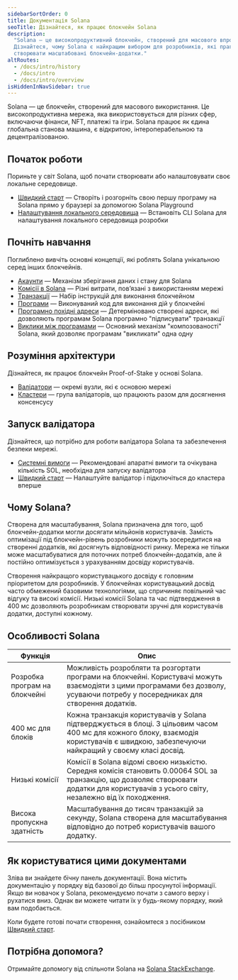 ```yaml
---
sidebarSortOrder: 0
title: Документація Solana
seoTitle: Дізнайтеся, як працює блокчейн Solana
description:
  "Solana — це високопродуктивний блокчейн, створений для масового впровадження.
  Дізнайтеся, чому Solana є найкращим вибором для розробників, які прагнуть
  створювати масштабовані блокчейн-додатки."
altRoutes:
  - /docs/intro/history
  - /docs/intro
  - /docs/intro/overview
isHiddenInNavSidebar: true
---
```


Solana — це блокчейн, створений для масового використання. Це високопродуктивна
мережа, яка використовується для різних сфер, включаючи фінанси, NFT, платежі та
ігри. Solana працює як єдина глобальна станова машина, є відкритою,
інтероперабельною та децентралізованою.

## Початок роботи

Пориньте у світ Solana, щоб почати створювати або налаштовувати своє локальне
середовище.

- [Швидкий старт](/docs/intro/quick-start) — Створіть і розгорніть свою першу
  програму на Solana прямо у браузері за допомогою Solana Playground
- [Налаштування локального середовища](/docs/intro/installation) — Встановіть
  CLI Solana для налаштування локального середовища розробки

## Почніть навчання

Поглиблено вивчіть основні концепції, які роблять Solana унікальною серед інших
блокчейнів.

- [Акаунти](/docs/core/accounts) — Механізм зберігання даних і стану для Solana
- [Комісії в Solana](/docs/core/fees) — Різні витрати, пов’язані з використанням
  мережі
- [Транзакції](/docs/core/transactions) — Набір інструкцій для виконання
  блокчейном
- [Програми](/docs/core/programs) — Виконуваний код для виконання дій у
  блокчейні
- [Програмно похідні адреси](/docs/core/pda) — Детерміновано створені адреси,
  які дозволяють програмам Solana програмно "підписувати" транзакції
- [Виклики між програмами](/docs/core/cpi) — Основний механізм "композованості"
  Solana, який дозволяє програмам "викликати" одна одну

## Розуміння архітектури

Дізнайтеся, як працює блокчейн Proof-of-Stake у основі Solana.

- [Валідатори](https://docs.anza.xyz/validator/anatomy) — окремі вузли, які є
  основою мережі
- [Кластери](/docs/core/clusters) — група валідаторів, що працюють разом для
  досягнення консенсусу

## Запуск валідатора

Дізнайтеся, що потрібно для роботи валідатора Solana та забезпечення безпеки
мережі.

- [Системні вимоги](https://docs.anza.xyz/operations/requirements) —
  Рекомендовані апаратні вимоги та очікувана кількість SOL, необхідна для
  запуску валідатора
- [Швидкий старт](https://docs.anza.xyz/operations/setup-a-validator) —
  Налаштуйте валідатор і підключіться до кластера вперше

## Чому Solana?

Створена для масштабування, Solana призначена для того, щоб блокчейн-додатки
могли досягати мільйонів користувачів. Замість оптимізації під блокчейн-рівень
розробники можуть зосередитися на створенні додатків, які досягнуть
відповідності ринку. Мережа не тільки може масштабуватися для поточних потреб
блокчейн-додатків, але й постійно оптимізується з урахуванням досвіду
користувачів.

Створення найкращого користувацького досвіду є головним пріоритетом для
розробників. У блокчейнах користувацький досвід часто обмежений базовими
технологіями, що спричиняє повільний час відгуку та високі комісії. Низькі
комісії Solana та час підтвердження в 400 мс дозволяють розробникам створювати
зручні для користувачів додатки, доступні кожному.

## Особливості Solana

| Функція                       | Опис                                                                                                                                                                                       |
| ----------------------------- | ------------------------------------------------------------------------------------------------------------------------------------------------------------------------------------------ |
| Розробка програм на блокчейні | Можливість розробляти та розгортати програми на блокчейні. Користувачі можуть взаємодіяти з цими програмами без дозволу, усуваючи потребу у посередниках для створення додатків.           |
| 400 мс для блоків             | Кожна транзакція користувачів у Solana підтверджується в блоці. З цільовим часом 400 мс для кожного блоку, взаємодія користувачів є швидкою, забезпечуючи найкращий у своєму класі досвід. |
| Низькі комісії                | Комісії в Solana відомі своєю низькістю. Середня комісія становить 0.00064 SOL за транзакцію, що дозволяє створювати додатки для користувачів з усього світу, незалежно від їх походження. |
| Висока пропускна здатність    | Масштабування до тисяч транзакцій за секунду, Solana створена для масштабування відповідно до потреб користувачів вашого додатку.                                                          |

## Як користуватися цими документами

Зліва ви знайдете бічну панель документації. Вона містить документацію у порядку
від базової до більш просунутої інформації. Якщо ви новачок у Solana,
рекомендуємо почати з самого верху і рухатися вниз. Однак ви можете читати їх у
будь-якому порядку, який вам подобається.

Коли будете готові почати створення, ознайомтеся з посібником
[Швидкий старт](/docs/intro/quick-start).

## Потрібна допомога?

Отримайте допомогу від спільноти Solana на
[Solana StackExchange](https://solana.stackexchange.com).

